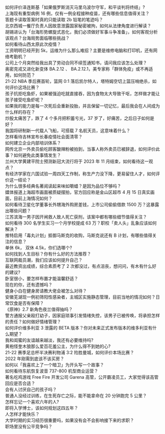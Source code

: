如何评价泽连斯基「如果俄罗斯消灭马里乌波尔守军，和平谈判将终结」?  
上海现有重型病例 16 例，仅有一例全程接种疫苗，还有哪些信息值得关注？  
答题卡读取答案时真的只能读取 2b 铅笔的笔迹吗？  
北京西城一餐厅负责人因故意泄露国家秘密被拘，如何从法律角度进行解读？  
胡锡进认为「台海形势螺旋式恶化，我们必须做好军事斗争准备」，如何客观分析该观点？台海局势面临哪些挑战？  
如何看待山西太原此次疫情？  
工资明明已经开到 5k，运维为什么那么难招？主要是维修电脑和打印机，还有网络考勤机？  
公司上个月突然给我出具了劳动合同不续签通知书，请问我应该怎么处理？  
奥密克戎又进化新变体 BA.2.12 、 BA.2.12.1，美专家称「群体免疫」或不再适用，如何防范？  
21-22 NBA 季后赛首轮，篮网 0:1 落后凯尔特人，塔特姆空切上篮压哨绝杀，如何评价这场比赛？  
孩子抗拒吃鱼虾，如果被强迫吃就直接吞，因为食物太大导致干呕，怎样做才能让孩子接受吃鱼虾呢？  
如果我的能力是每一次死后会重新投胎，并且保留一切记忆，最后我会在人间成为什么样的存在？  
炒股太痛苦了，跌了 4 个多月把积蓄亏光，37 岁了，好痛苦，之后日子如何是好？  
我国将研制新一代载人飞船，可搭载 7 名航天员，这意味着什么？  
怎样看待吉林宣布长春疫情社会面清零？  
如何建立企业内部培训体系？  
网传北京一外卖员偷吃顾客酸辣粉被拍到，当事人称外卖员已被辞退，如何评价此事？如何避免此类事情发生？  
兰州大学黄建平院士预测新冠大流行将于 2023 年 11 月结束，如何看待这一观点？  
有经济学家在六国试验一周四天工作制，称生产力没下降，更易留住人才，如何评价这一结论？  
为什么很多经典名著阅读起来味如嚼蜡？是因为品位不够吗？  
媒体报道上海超市画面被质疑摆拍，官方回应称是金山区超市 4 月 15 日真实画面，目前上海情况如何？  
如何看待卫星化学董事长外甥海外购房差钱，上市公司偷偷借款 1500 万？这暴露出哪些问题？  
江苏滨海一男子因开闸救人致人死亡获刑，该案中都有哪些细节值得关注？  
如何看待 300 名学生实习一个月学校提成 63 万？职校「卖人头」乱象应该如何解决？  
推特启用「毒丸计划」抵御马斯克的收购，马斯克说还有 B 计划，有哪些值得关注的信息？  
单休 6k， 双休 4.5k，你们选哪个?  
如何找到人生目标？你有什么好的方法推荐？  
互联网裁员潮，我们应该如何提升自己？  
最近教资出成绩，综合素质考了 2 次都没过，有点沮丧，想问问，有木有什么好的建议?  
卧室很小，要怎样布置才能温馨舒适？  
现在的你，还有遗憾吗？  
健身小白在健身房请教大佬会被怎么对待？  
安徽芜湖现一例初筛阳性感染者，主城区实施静态管理，目前当地的情况如何？日常饮食是否有保障？  
《原神》2.7 新角色夜兰值得抽吗？  
警方通报父亲殴打幼子，因家庭琐事引发情绪失控，该男子已被传唤，将承担怎样的责任？如何做好情绪管理？  
如何评价维多利亚 3 泄露的 BETA 版本？你对未来正式发布版本的维多利亚有什么期望？  
我和闺蜜的友谊越来越淡，我还有必要维持吗?  
黄袍怪奎木狼那么爱百花羞公主，为什么得不到她的心?  
21-22 赛季足总杯半决赛利物浦 3:2 险胜曼城，如何评价本场比赛？  
2022 年刚需到底该不该买房？  
如何以「我喜欢上了一个暗卫」为开头写一个故事？  
如何看待东航恢复波音 737-800 机型商业运营？  
著名吃鸡游戏 Free Fire 开发公司 Garena 高管，公开霸凌员工，大家觉得该高管回应是否合适？  
会有人讨厌自己的孩子吗？  
普通人没经过训练，在生死存亡之际，能不能拿命在 20 分钟跑完 5 公里？  
怎样忘记一个喜欢六年的人?  
即将入学博士，该如何规划这四五年？  
人怎样才能快乐？  
大学时期的实习经历很重要吗，如果没有会不会影响接下来的求职？  
职场里没有公平竞争吗？  
